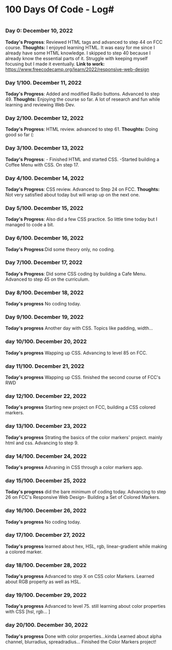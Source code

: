 # 100 Days Of Code - Log#
# ######################## 

### Day 0: December 10, 2022
**Today's Progress**: Reviewed HTML tags and advanced to step 44 on FCC course.
**Thoughts:** I enjoyed learning HTML. It was easy for me since I already have some HTML knowledge. I skipped to step 40 because I already know the essential parts of it.
Struggle with keeping myself focusing but I made it eventually.
**Link to work:** https://www.freecodecamp.org/learn/2022/responsive-web-design


### Day 1/100. December 11, 2022 
**Today's Progress**: Added and modified Radio buttons. Advanced to step 49.
**Thoughts:** Enjoying the course so far. A lot of research and fun while learning and reviewing Web Dev.

### Day 2/100. December 12, 2022
**Today's Progress**: HTML review. advanced to step 61.
**Thoughts:** Doing good so far (:

### Day 3/100. December 13, 2022
**Today's Progress**: - Finished HTML and started CSS. 
-Started building a Coffee Menu with CSS. On step 17.

### Day 4/100. December 14, 2022
**Today's Progress**: CSS review. Advanced to Step 24 on FCC.
**Thoughts:** Not very satisfied about today but will wrap up on the next one.

### Day 5/100. December 15, 2022
**Today's Progress**: Also did a few CSS practice. So little time today but I managed to code a bit.

### Day 6/100. December 16, 2022
**Today's Progress**:Did some theory only, no coding.

### Day 7/100. December 17, 2022
**Today's Progress**: Did some CSS coding by building a Cafe Menu.
Advanced to step 45 on the curriculum.

### Day 8/100. December 18, 2022
**Today's progress** No coding today.

### Day 9/100. December 19, 2022
**Today's progress** Another day with CSS. Topics like padding, width...

### day 10/100. December 20, 2022
**Today's progress** Wapping up CSS.
Advancing to level 85 on FCC. 

### day 11/100. December 21, 2022
**Today's progress** Wapping up CSS.
finished the second course of FCC's RWD

### day 12/100. December 22, 2022
**Today's progress**
Starting new project on FCC, building a CSS colored markers.

### day 13/100. December 23, 2022
**Today's progress**
Strating the basics of the color markers' project. mainly html and css. Advancing to step 9.

### day 14/100. December 24, 2022
**Today's progress**
Advaning in CSS through a color markers app.

### day 15/100. December 25, 2022
**Today's progress**
did the bare minimum of coding today. Advancing to step 26 on FCC's Responsive Web Design- Building a Set of Colored Markers.

### day 16/100. December 26, 2022
**Today's progress**
No coding today.

### day 17/100. December 27, 2022
**Today's progress**
learned about hex, HSL, rgb, linear-gradient while making a colored marker.

### day 18/100. December 28, 2022
**Today's progress**
Advanced to step X on CSS color Markers. Learned about RGB property as well as HSL.



### day 19/100. December 29, 2022
**Today's progress**
Advanced to level 75. still learning about color properties with CSS [hsl, rgb... ]

### day 20/100. December 30, 2022
**Today's progress**
Done with color properties...kinda
Learned about alpha channel, blurradius, spreadradius...
Finished the Color Markers project!
